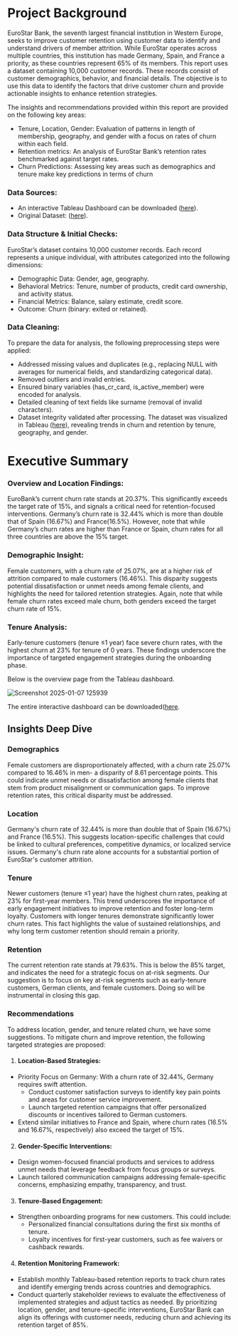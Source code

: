# ﻿Project Background

EuroStar Bank, the seventh largest financial institution in Western Europe, seeks to improve customer retention using customer data to identify and understand drivers of member attrition. While EuroStar operates across multiple countries, this institution has made  Germany, Spain, and France a priority, as these countries represent 65% of its members. 
This report uses a dataset containing 10,000 customer records. These records consist of customer demographics, behavior, and financial details. The objective is to use this data to identify the factors that drive customer churn and provide actionable insights to enhance retention strategies.

The insights and recommendations provided within this report are provided on the following key areas:
* Tenure, Location, Gender: Evaluation of patterns in length of membership, geography, and gender with a focus on rates of churn within each field.
* Retention metrics: An analysis of EuroStar Bank’s retention rates benchmarked against target rates.
* Churn Predictions: Assessing key areas such as demographics and tenure make key predictions in terms of churn

### Data Sources:
* An interactive Tableau Dashboard can be downloaded ([here](https://public.tableau.com/app/profile/joshua.kendagor/viz/BankChurn_1_v4/ChurnDashboardV2)).
* Original Dataset: ([here](https://github.com/tirop/EuroStar-Bank-Churn-Analysis/blob/main/Bank_Churn.csv)).


### Data Structure & Initial Checks:
EuroStar’s dataset contains 10,000 customer records. Each record represents a unique individual, with attributes categorized into the following dimensions:
* Demographic Data: Gender, age, geography.
* Behavioral Metrics: Tenure, number of products, credit card ownership, and activity status.
* Financial Metrics: Balance, salary estimate, credit score.
* Outcome: Churn (binary: exited or retained).
  
### Data Cleaning:
To prepare the data for analysis, the following preprocessing steps were applied:
* Addressed missing values and duplicates (e.g., replacing NULL with averages for numerical fields, and standardizing categorical data).
* Removed outliers and invalid entries.
* Ensured binary variables (has_cr_card, is_active_member) were encoded for analysis.
* Detailed cleaning of text fields like surname (removal of invalid characters).
* Dataset integrity validated after processing.
The dataset was visualized in Tableau ([here](https://public.tableau.com/app/profile/joshua.kendagor/viz/BankChurn_1_v4/ChurnDashboardV2)),
revealing trends in churn and retention by tenure, geography, and gender.

# Executive Summary

### Overview and Location Findings:

EuroBank’s current churn rate stands at 20.37%. This significantly exceeds the target rate of 15%, and signals a critical need for retention-focused interventions. 
Germany’s churn rate is 32.44% which is more than double that of Spain (16.67%) and France(16.5%). However, note that while Germany’s churn rates are higher than France or Spain, churn rates for all three countries are above the 15% target.

### Demographic Insight:
Female customers, with a churn rate of 25.07%, are at a higher risk of attrition compared to male customers (16.46%). This disparity suggests potential dissatisfaction or unmet needs among female clients, and highlights the need for tailored retention strategies. Again, note that while female churn rates exceed male churn, both genders exceed the target churn rate of 15%. 

### Tenure Analysis:
Early-tenure customers (tenure ≤1 year) face severe churn rates, with the highest churn at 23% for tenure of 0 years. These findings underscore the importance of targeted engagement strategies during the onboarding phase.

Below is the overview page from the Tableau dashboard. 

![Screenshot 2025-01-07 125939](https://github.com/user-attachments/assets/74f5fffd-49b9-44fe-a25b-921509e2e225)

The entire interactive dashboard can be downloaded([here](https://public.tableau.com/app/profile/joshua.kendagor/viz/BankChurn_1_v4/ChurnDashboardV2).
  
## Insights Deep Dive
### Demographics
Female customers are disproportionately affected, with a churn rate 25.07% compared to 16.46% in men- a disparity of  8.61 percentage points. This could indicate unmet needs or dissatisfaction among female clients that stem from product misalignment or communication gaps. To improve retention rates, this critical disparity must be addressed.

### Location
Germany's churn rate of 32.44% is more than double that of Spain (16.67%) and France (16.5%). This suggests location-specific challenges that could be linked to cultural preferences, competitive dynamics, or localized service issues. Germany's churn rate alone accounts for a substantial portion of EuroStar's customer attrition.

### Tenure
Newer customers (tenure ≤1 year) have the highest churn rates, peaking at 23% for first-year members. This trend underscores the importance of early engagement initiatives to improve retention and foster long-term loyalty. Customers with longer tenures demonstrate significantly lower churn rates. This fact highlights the value of sustained relationships, and why long term customer retention should remain a priority.

### Retention
The current retention rate stands at 79.63%. This is below the 85% target, and indicates the need for a strategic focus on at-risk segments. Our suggestion is to focus on key at-risk segments such as early-tenure customers, German clients, and female customers. Doing so will be instrumental in closing this gap.

### Recommendations
To address location, gender, and tenure related churn, we have some suggestions.
To mitigate churn and improve retention, the following targeted strategies are proposed:

1. #### Location-Based Strategies:
* Priority Focus on Germany: With a churn rate of 32.44%, Germany requires swift attention.
   * Conduct customer satisfaction surveys to identify key pain points and areas for customer service improvement.
   * Launch targeted retention campaigns that offer personalized discounts or incentives tailored to German customers.
* Extend similar initiatives to France and Spain, where churn rates (16.5% and 16.67%, respectively) also exceed the target of 15%.


2. #### Gender-Specific Interventions:
* Design women-focused financial products and services to address unmet needs that leverage feedback from focus groups or surveys.
* Launch tailored communication campaigns addressing female-specific concerns, emphasizing empathy, transparency, and trust.

3. #### Tenure-Based Engagement:
* Strengthen onboarding programs for new customers. This could include:
   * Personalized financial consultations during the first six months of tenure.
   * Loyalty incentives for first-year customers, such as fee waivers or cashback rewards.
   
4. #### Retention Monitoring Framework:
* Establish monthly Tableau-based retention reports to track churn rates and identify emerging trends across countries and demographics.
* Conduct quarterly stakeholder reviews to evaluate the effectiveness of implemented strategies and adjust tactics as needed.
By prioritizing location, gender, and tenure-specific interventions, EuroStar Bank can align its offerings with customer needs, reducing churn and achieving its retention target of 85%.
